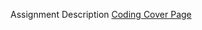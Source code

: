 Assignment Description
<a href="https://docs.google.com/document/d/1ZJXNOR-Fy_z39l15aSGXNuCmPeIJ9M32IKeP5Htx0j4/edit?usp=sharing">Coding Cover Page</a>
